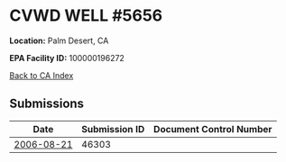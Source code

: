 # CVWD WELL #5656

**Location:** Palm Desert, CA

**EPA Facility ID:** 100000196272

[Back to CA Index](../../index.md)

## Submissions

| Date | Submission ID | Document Control Number |
|------|--------------|-------------------------|
| [2006-08-21](submissions/46303.md) | 46303 |  |
